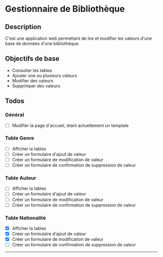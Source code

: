 # Gestionnaire de Bibliothèque

## Description
C'est une application web permettant de lire et modifier les valeurs d'une base de données d'une bibliothèque.

## Objectifs de base
- Consulter les tables
- Ajouter une ou plusieurs valeurs
- Modifier des valeurs
- Supprimper des valeurs

## Todos
### Général
- [ ] Modifier la page d'accueil, étant actuellement un template
### Table Genre
- [ ] Afficher la tables
- [ ] Créer un formulaire d'ajout de valeur
- [ ] Créer un formulaire de modification de valeur
- [ ] Créer un formulaire de confirmation de suppression de valeur

### Table Auteur
- [ ] Afficher la tables
- [ ] Créer un formulaire d'ajout de valeur
- [ ] Créer un formulaire de modification de valeur
- [ ] Créer un formulaire de confirmation de suppression de valeur

### Table Nationalité
- [x] Afficher la tables
- [x] Créer un formulaire d'ajout de valeur
- [x] Créer un formulaire de modification de valeur
- [ ] Créer un formulaire de confirmation de suppression de valeur
---